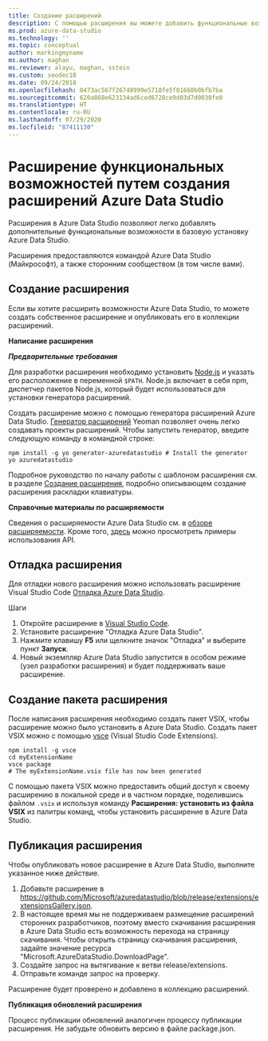 ```yaml
---
title: Создание расширений
description: С помощью расширения вы можете добавить функциональные возможности в Azure Data Studio. Узнайте, как создать расширение и опубликовать его в коллекции расширений.
ms.prod: azure-data-studio
ms.technology: ''
ms.topic: conceptual
author: markingmyname
ms.author: maghan
ms.reviewer: alayu, maghan, sstein
ms.custom: seodec18
ms.date: 09/24/2018
ms.openlocfilehash: 0473ac567f26748999e5718fe5f81660b0bfb7ba
ms.sourcegitcommit: 620a868e623134ad6ced6728ce9d03d7d0038fe0
ms.translationtype: HT
ms.contentlocale: ru-RU
ms.lasthandoff: 07/29/2020
ms.locfileid: "87411130"
---
```

# <a name="extend-the-functionality-by-creating-azure-data-studio-extensions"></a>Расширение функциональных возможностей путем создания расширений Azure Data Studio

Расширения в Azure Data Studio позволяют легко добавлять дополнительные функциональные возможности в базовую установку Azure Data Studio.

Расширения предоставляются командой Azure Data Studio (Майкрософт), а также сторонним сообществом (в том числе вами).


## <a name="author-an-extension"></a>Создание расширения

Если вы хотите расширить возможности Azure Data Studio, то можете создать собственное расширение и опубликовать его в коллекции расширений.

**Написание расширения**

***Предварительные требования***

Для разработки расширения необходимо установить [Node.js](https://nodejs.org/) и указать его расположение в переменной `$PATH`. Node.js включает в себя npm, диспетчер пакетов Node.js, который будет использоваться для установки генератора расширений.

Создать расширение можно с помощью генератора расширений Azure Data Studio. [Генератор расширений](https://www.npmjs.com/package/generator-azuredatastudio) Yeoman позволяет очень легко создавать проекты расширений. Чтобы запустить генератор, введите следующую команду в командной строке:

```
npm install -g yo generator-azuredatastudio # Install the generator
yo azuredatastudio
```

Подробное руководство по началу работы с шаблоном расширения см. в разделе [Создание расширения](https://docs.microsoft.com/sql/azure-data-studio/tutorial-create-extension?view=sql-server-ver15), подробно описывающем создание расширения раскладки клавиатуры.

**Справочные материалы по расширяемости**

Сведения о расширяемости Azure Data Studio см. в [обзоре расширяемости](extensibility.md). Кроме того, [здесь](https://github.com/Microsoft/azuredatastudio/tree/main/samples) можно просмотреть примеры использования API.


## <a name="debug-an-extension"></a>Отладка расширения

Для отладки нового расширения можно использовать расширение Visual Studio Code [Отладка Azure Data Studio](https://github.com/kevcunnane/sqlops-debug).

Шаги
1. Откройте расширение в [Visual Studio Code](https://code.visualstudio.com/).
1. Установите расширение "Отладка Azure Data Studio".
1. Нажмите клавишу **F5** или щелкните значок "Отладка" и выберите пункт **Запуск**.
1. Новый экземпляр Azure Data Studio запустится в особом режиме (узел разработки расширения) и будет поддерживать ваше расширение.


## <a name="create-an-extension-package"></a>Создание пакета расширения

После написания расширения необходимо создать пакет VSIX, чтобы расширение можно было установить в Azure Data Studio. Создать пакет VSIX можно с помощью [vsce](https://github.com/Microsoft/vscode-vsce) (Visual Studio Code Extensions). 

```
npm install -g vsce
cd myExtensionName
vsce package
# The myExtensionName.vsix file has now been generated
```

С помощью пакета VSIX можно предоставить общий доступ к своему расширению в локальной среде и в частном порядке, поделившись файлом `.vsix` и используя команду **Расширения: установить из файла VSIX** из палитры команд, чтобы установить расширение в Azure Data Studio.


## <a name="publish-an-extension"></a>Публикация расширения

Чтобы опубликовать новое расширение в Azure Data Studio, выполните указанное ниже действие.

1. Добавьте расширение в https://github.com/Microsoft/azuredatastudio/blob/release/extensions/extensionsGallery.json.
2. В настоящее время мы не поддерживаем размещение расширений сторонних разработчиков, поэтому вместо скачивания расширения в Azure Data Studio есть возможность перехода на страницу скачивания. Чтобы открыть страницу скачивания расширения, задайте значение ресурса "Microsoft.AzureDataStudio.DownloadPage".
3. Создайте запрос на вытягивание к ветви release/extensions.
4. Отправьте команде запрос на проверку.

Расширение будет проверено и добавлено в коллекцию расширений.

**Публикация обновлений расширения**

Процесс публикации обновлений аналогичен процессу публикации расширения. Не забудьте обновить версию в файле package.json.
